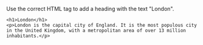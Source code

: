 Use the correct HTML tag to add a heading with the text "London".

    <h1>London</h1>
    <p>London is the capital city of England. It is the most populous city in the United Kingdom, with a metropolitan area of over 13 million inhabitants.</p>
